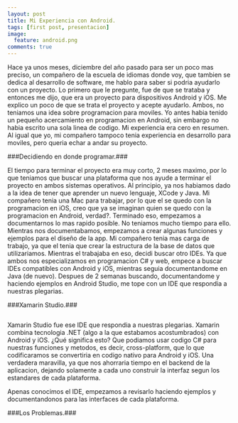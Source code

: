 ```yaml
---
layout: post
title: Mi Experiencia con Android.
tags: [first post, presentacion]
image:
  feature: android.png
comments: true
---
```



Hace ya unos meses, diciembre del año pasado para ser un poco mas preciso, un compañero de la escuela de idiomas donde voy, que tambien se dedica al desarrollo de software, me hablo para saber si podria ayudarlo con un proyecto. Lo primero que le pregunte, fue de que se trataba y entonces me dijo, que era un proyecto para dispositivos Android y iOS. Me explico un poco de que se trata el proyecto y acepte ayudarlo. Ambos, no teniamos una idea sobre programacion para moviles. Yo antes habia tenido un pequeño acercamiento en programacion en Android, sin embargo no habia escrito una sola linea de codigo. Mi experiencia era cero en resumen.
Al igual que yo, mi compañero tampoco tenia experiencia en desarrollo para moviles, pero queria echar a andar su proyecto. 

###Decidiendo en donde programar.###

El tiempo para terminar el proyecto era muy corto, 2 meses maximo, por lo que teniamos que buscar una plataforma que nos ayude a terminar el proyecto en ambos sistemas operativos. Al principio, ya nos habiamos dado a la idea de tener que aprender un nuevo lenguaje, XCode y Java. Mi compañero tenia una Mac para trabajar, por lo que el se quedo con la programacion en iOS, creo que ya se imaginan quien se quedo con la programacion en Android, verdad?. 
Terminado eso, empezamos a documentarnos lo mas rapido posible. No teniamos mucho tiempo para ello. Mientras nos documentabamos, empezamos a crear algunas funciones y ejemplos para el diseño de la app. 
Mi compañero tenia mas carga de trabajo, ya que el tenia que crear la estructura de la base de datos que utilizariamos. 
Mientras el trabajaba en eso, decidi buscar otro IDEs. Ya que ambos nos especializamos en programacion C# y web, empece a buscar IDEs compatibles con Android y iOS, mientras seguia documentandome en Java (de nuevo). 
Despues de 2 semanas buscando, documentandome y haciendo ejemplos en Android Studio, me tope con un IDE que respondia a nuestras plegarias.

###Xamarin Studio.###

<figure>
	<a href=""><img src="https://www.xamarin.com/content/images/pages/branding/assets/xamarin-logo.png" alt=""></a>
	<figcaption></figcaption>
</figure>

Xamarin Studio fue ese IDE que respondia a nuestras plegarias. Xamarin combina tecnologia .NET (algo a la que estabamos acostumbrados) con Android y iOS. ¿Qué significa esto? Que podiamos usar codigo C# para nuestras funciones y metodos, es decir, cross-platform, que lo que codificaramos se convertiria en codigo nativo para Android y iOS. Una verdadera maravilla, ya que nos ahorraria tiempo en el backend de la aplicacion, dejando solamente a cada uno construir la interfaz segun los estandares de cada plataforma.

Apenas conocimos el IDE, empezamos a revisarlo haciendo ejemplos y documentandonos para las interfaces de cada plataforma.

###Los Problemas.###

